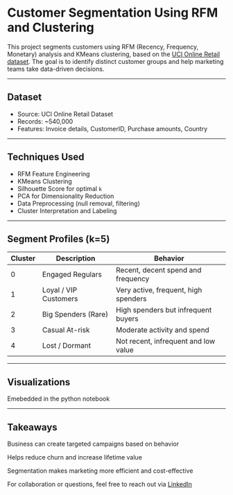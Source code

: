# Customer Segmentation Using RFM and Clustering

This project segments customers using RFM (Recency, Frequency, Monetary) analysis and KMeans clustering, based on the [UCI Online Retail dataset](https://archive.ics.uci.edu/ml/datasets/online+retail). The goal is to identify distinct customer groups and help marketing teams take data-driven decisions.

---

## Dataset
- Source: UCI Online Retail Dataset
- Records: ~540,000
- Features: Invoice details, CustomerID, Purchase amounts, Country

---

## Techniques Used
- RFM Feature Engineering
- KMeans Clustering
- Silhouette Score for optimal `k`
- PCA for Dimensionality Reduction
- Data Preprocessing (null removal, filtering)
- Cluster Interpretation and Labeling

---

## Segment Profiles (k=5)

| Cluster | Description            | Behavior                                      |
|---------|------------------------|-----------------------------------------------|
| 0       | Engaged Regulars       | Recent, decent spend and frequency            |
| 1       | Loyal / VIP Customers  | Very active, frequent, high spenders          |
| 2       | Big Spenders (Rare)    | High spenders but infrequent buyers           |
| 3       | Casual At-risk         | Moderate activity and spend                   |
| 4       | Lost / Dormant         | Not recent, infrequent and low value          |

---

## Visualizations

Emebedded in the python notebook

---

## Takeaways

Business can create targeted campaigns based on behavior

Helps reduce churn and increase lifetime value

Segmentation makes marketing more efficient and cost-effective

For collaboration or questions, feel free to reach out via [LinkedIn](https://linkedin.com/in/vaishu-gandham)
